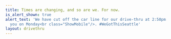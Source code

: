 ```yaml
---
title: Times are changing, and so are we. For now.
is_alert_shown: true
alert_text: 'We have cut off the car line for our drive-thru at 2:50pm. We''ll see
  you on Monday<br class="ShowMobile"/>. #WeGotThisSeattle'
layout: drivethru
---
```


